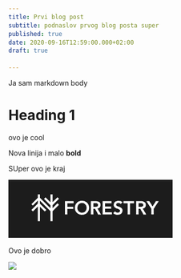 ```yaml
---
title: Prvi blog post
subtitle: podnaslov prvog blog posta super
published: true
date: 2020-09-16T12:59:00.000+02:00
draft: true

---
```

Ja sam markdown body

# Heading 1

ovo je cool

Nova linija i malo **bold**

SUper ovo je kraj

![](/uploads/screenshot-2020-09-30-at-08-01-05.png)

Ovo je dobro

![](/uploads/bla/screenshot-2020-09-30-at-08-04-37.png)